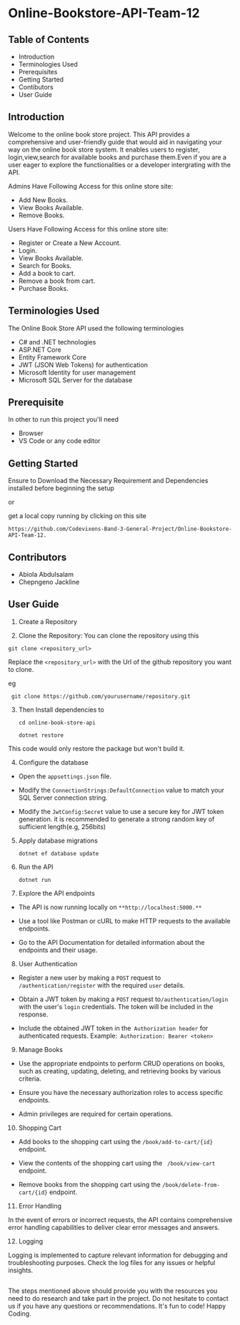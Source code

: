 # Online-Bookstore-API-Team-12

## Table of Contents
* Introduction
* Terminologies Used
* Prerequisites
* Getting Started
* Contibutors
* User Guide


## Introduction

Welcome to the online book store project. This API provides a comprehensive and user-friendly guide that would aid in navigating your way on the online book store system. It enables users to register, login,view,search for available books and purchase them.Even if you are a user eager to explore the functionalities or a developer intergrating with the API.

Admins Have Following Access for this online store site:
* Add New Books.
* View Books Available.
* Remove Books.

Users Have Following Access for this online store site:
* Register or Create a New Account.
* Login.
* View Books Available.
* Search for Books. 
* Add a book to cart.
* Remove a book from cart.
* Purchase Books.

## Terminologies Used

The Online Book Store API used the following terminologies 

* C# and .NET technologies
* ASP.NET Core
* Entity Framework Core
* JWT (JSON Web Tokens) for authentication
* Microsoft Identity for user management
* Microsoft SQL Server for the database

## Prerequisite

In other to run this project you'll need 
* Browser
* VS Code or any code editor


## Getting Started

Ensure to Download the Necessary Requirement and Dependencies installed before beginning the setup 

or

get a local copy running by clicking on this site

```https://github.com/Codevixens-Band-3-General-Project/Online-Bookstore-API-Team-12.```



## Contributors
* Abiola Abdulsalam		
* Chepngeno Jackline

## User Guide

1. Create a Repository 

2. Clone the Repository:
You can clone the repository using this 

`git clone <repository_url> `


   Replace the `<repository_url>` with the Url of the github repository you want to clone.

   eg 

  ` git clone https://github.com/yourusername/repository.git`
  
3. Then Install dependencies to
    
   `cd online-book-store-api`

   `dotnet restore`
   
  This code would only restore the package but won't build it.

4. Configure the database

* Open the `appsettings.json` file. 

* Modify the `ConnectionStrings:DefaultConnection` value to match your SQL Server connection string.

* Modify the `JwtConfig:Secret` value to use a secure key for JWT token generation. it is recommended to generate a strong random key of sufficient length(e.g, 256bits)

5. Apply database migrations
   
   `dotnet ef database update`

6. Run the API
   
   `dotnet run`

7. Explore the API endpoints
   
* The API is now running locally on `**http://localhost:5000.**`

* Use a tool like Postman or cURL to make HTTP requests to the available endpoints. 

* Go to the API Documentation for detailed information about the endpoints and their usage.


8. User Authentication
    
* Register a new user by making a `POST` request to `/authentication/register` with the required `user` details.
  
* Obtain a JWT token by making a `POST` request to` /authentication/login ` with the user's `login` credentials. The token will be included in the response.
  
* Include the obtained JWT token in the` Authorization header` for authenticated requests. Example:` Authorization: Bearer <token>`


9. Manage Books
    
* Use the appropriate endpoints to perform CRUD operations on books, such as creating, updating, deleting, and retrieving books by various criteria.
  
* Ensure you have the necessary authorization roles to access specific endpoints.
  
* Admin privileges are required for certain operations.

10. Shopping Cart
    
* Add books to the shopping cart using the `/book/add-to-cart/{id}` endpoint.

* View the contents of the shopping cart using the ` /book/view-cart` endpoint.
  
* Remove books from the shopping cart using the `/book/delete-from-cart/{id}` endpoint.
  
11. Error Handling
    
In the event of errors or incorrect requests, the API contains comprehensive error handling capabilities to deliver clear error messages and answers.

12. Logging

Logging is implemented to capture relevant information for debugging and troubleshooting purposes. Check the log files for any issues or helpful insights.

## 
The steps mentioned above should provide you with the resources you need to do research and take part in the project. 
Do not hesitate to contact us if you have any questions or recommendations. It's fun to code!
Happy Coding.

